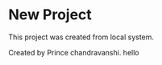 # New Project

This project was created from local system.

Created by Prince chandravanshi.
hello

